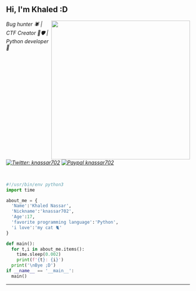 <h2> Hi, I'm Khaled :D</h2>
<img align='right' src="https://github-readme-stats.vercel.app/api?username=knassar702&show_icons=true&theme=radical" width="380">
<p><em>Bug hunter 🕷 | CTF Creator 🚩🛡 | Python developer 🐍<br><br>

[![Twitter: knassar702](https://img.shields.io/twitter/follow/knassar702?style=flat-square)](https://twitter.com/knassar702)
[![Paypal knassar702](https://img.shields.io/badge/$-support-ff69b4.svg?style=flat)](https://paypal.me/knassar702)
</em></p>
<br>


```python
#!/usr/bin/env python3
import time

about_me = {
  'Name':'Khaled Nassar',
  'Nickname':'knassar702',
  'Age':17,
  'favorite programming language':'Python',
  'i love':'my cat 🐈'
}

def main():
  for t,i in about_me.items():
    time.sleep(0.002)
    print(f'{t}: {i}')
  print('\nBye ;D')
if __name__ == '__main__':
  main()
```
---
